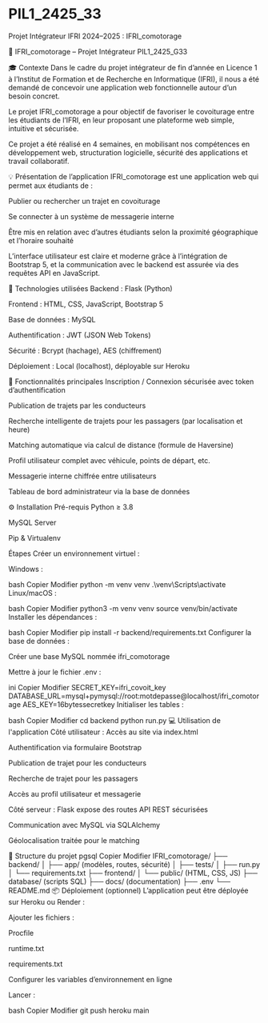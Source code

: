 # PIL1_2425_33
Projet Intégrateur IFRI 2024–2025 : IFRI_comotorage


🚗 IFRI_comotorage – Projet Intégrateur PIL1_2425_G33

🎓 Contexte
Dans le cadre du projet intégrateur de fin d’année en Licence 1 à l’Institut de Formation et de Recherche en Informatique (IFRI), il nous a été demandé de concevoir une application web fonctionnelle autour d’un besoin concret.

Le projet IFRI_comotorage a pour objectif de favoriser le covoiturage entre les étudiants de l’IFRI, en leur proposant une plateforme web simple, intuitive et sécurisée.

Ce projet a été réalisé en 4 semaines, en mobilisant nos compétences en développement web, structuration logicielle, sécurité des applications et travail collaboratif.

💡 Présentation de l’application
IFRI_comotorage est une application web qui permet aux étudiants de :

Publier ou rechercher un trajet en covoiturage

Se connecter à un système de messagerie interne

Être mis en relation avec d’autres étudiants selon la proximité géographique et l’horaire souhaité

L’interface utilisateur est claire et moderne grâce à l’intégration de Bootstrap 5, et la communication avec le backend est assurée via des requêtes API en JavaScript.

🔧 Technologies utilisées
Backend : Flask (Python)

Frontend : HTML, CSS, JavaScript, Bootstrap 5

Base de données : MySQL

Authentification : JWT (JSON Web Tokens)

Sécurité : Bcrypt (hachage), AES (chiffrement)

Déploiement : Local (localhost), déployable sur Heroku

🔑 Fonctionnalités principales
Inscription / Connexion sécurisée avec token d’authentification

Publication de trajets par les conducteurs

Recherche intelligente de trajets pour les passagers (par localisation et heure)

Matching automatique via calcul de distance (formule de Haversine)

Profil utilisateur complet avec véhicule, points de départ, etc.

Messagerie interne chiffrée entre utilisateurs

Tableau de bord administrateur via la base de données

⚙️ Installation
Pré-requis
Python ≥ 3.8

MySQL Server

Pip & Virtualenv

Étapes
Créer un environnement virtuel :

Windows :

bash
Copier
Modifier
python -m venv venv
.\venv\Scripts\activate
Linux/macOS :

bash
Copier
Modifier
python3 -m venv venv
source venv/bin/activate
Installer les dépendances :

bash
Copier
Modifier
pip install -r backend/requirements.txt
Configurer la base de données :

Créer une base MySQL nommée ifri_comotorage

Mettre à jour le fichier .env :

ini
Copier
Modifier
SECRET_KEY=ifri_covoit_key
DATABASE_URL=mysql+pymysql://root:motdepasse@localhost/ifri_comotorage
AES_KEY=16bytessecretkey
Initialiser les tables :

bash
Copier
Modifier
cd backend
python run.py
💻 Utilisation de l'application
Côté utilisateur :
Accès au site via index.html

Authentification via formulaire Bootstrap

Publication de trajet pour les conducteurs

Recherche de trajet pour les passagers

Accès au profil utilisateur et messagerie

Côté serveur :
Flask expose des routes API REST sécurisées

Communication avec MySQL via SQLAlchemy

Géolocalisation traitée pour le matching

📁 Structure du projet
pgsql
Copier
Modifier
IFRI_comotorage/
├── backend/
│   ├── app/ (modèles, routes, sécurité)
│   ├── tests/
│   ├── run.py
│   └── requirements.txt
├── frontend/
│   └── public/ (HTML, CSS, JS)
├── database/ (scripts SQL)
├── docs/ (documentation)
├── .env
└── README.md
📦 Déploiement (optionnel)
L’application peut être déployée sur Heroku ou Render :

Ajouter les fichiers :

Procfile

runtime.txt

requirements.txt

Configurer les variables d’environnement en ligne

Lancer :

bash
Copier
Modifier
git push heroku main
